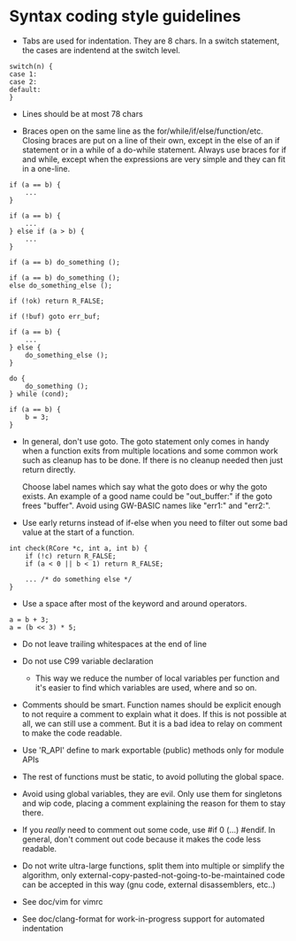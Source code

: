 Syntax coding style guidelines
==============================

* Tabs are used for indentation. They are 8 chars. In a switch statement, the
  cases are indentend at the switch level.

```
switch(n) {
case 1:
case 2:
default:
}
```

* Lines should be at most 78 chars

* Braces open on the same line as the for/while/if/else/function/etc. Closing
  braces are put on a line of their own, except in the else of an if statement
  or in a while of a do-while statement. Always use braces for if and while,
  except when the expressions are very simple and they can fit in a one-line.

```
if (a == b) {
	...
}

if (a == b) {
	...
} else if (a > b) {
	...
}

if (a == b) do_something ();

if (a == b) do_something ();
else do_something_else ();

if (!ok) return R_FALSE;

if (!buf) goto err_buf;

if (a == b) {
	...
} else {
	do_something_else ();
}

do {
	do_something ();
} while (cond);

if (a == b) {
	b = 3;
}

```

* In general, don't use goto. The goto statement only comes in handy when a
  function exits from multiple locations and some common work such as cleanup
  has to be done.  If there is no cleanup needed then just return directly.

  Choose label names which say what the goto does or why the goto exists.  An
  example of a good name could be "out_buffer:" if the goto frees "buffer".
  Avoid using GW-BASIC names like "err1:" and "err2:".

* Use early returns instead of if-else when you need to filter out some bad
  value at the start of a function.

```
int check(RCore *c, int a, int b) {
	if (!c) return R_FALSE;
	if (a < 0 || b < 1) return R_FALSE;

	... /* do something else */
}
```

* Use a space after most of the keyword and around operators.

```
a = b + 3;
a = (b << 3) * 5;
```

* Do not leave trailing whitespaces at the end of line

* Do not use C99 variable declaration
  - This way we reduce the number of local variables per function
    and it's easier to find which variables are used, where and so on.

* Comments should be smart. Function names should be explicit enough
  to not require a comment to explain what it does. If this is not
  possible at all, we can still use a comment. But it is a bad idea
  to relay on comment to make the code readable.

* Use 'R_API' define to mark exportable (public) methods only for module APIs

* The rest of functions must be static, to avoid polluting the global space.

* Avoid using global variables, they are evil. Only use them for singletons
  and wip code, placing a comment explaining the reason for them to stay there.

* If you *really* need to comment out some code, use #if 0 (...) #endif. In
  general, don't comment out code because it makes the code less readable.

* Do not write ultra-large functions, split them into multiple or simplify
  the algorithm, only external-copy-pasted-not-going-to-be-maintained code
  can be accepted in this way (gnu code, external disassemblers, etc..)

* See doc/vim for vimrc

* See doc/clang-format for work-in-progress support for automated indentation
